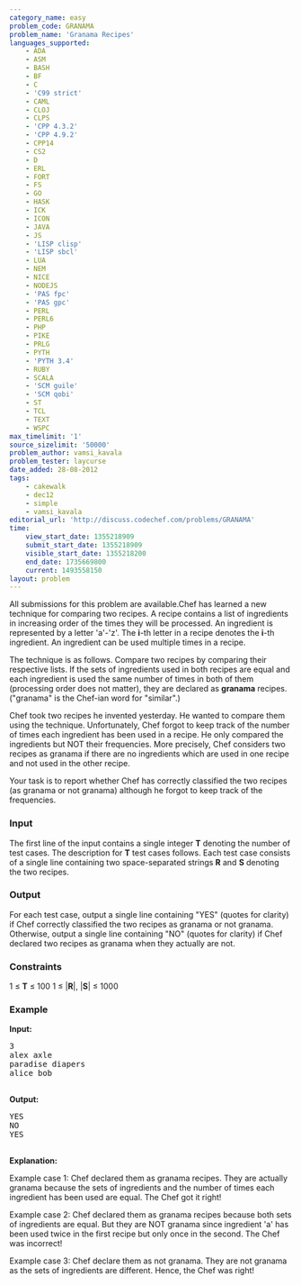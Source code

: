 ```yaml
---
category_name: easy
problem_code: GRANAMA
problem_name: 'Granama Recipes'
languages_supported:
    - ADA
    - ASM
    - BASH
    - BF
    - C
    - 'C99 strict'
    - CAML
    - CLOJ
    - CLPS
    - 'CPP 4.3.2'
    - 'CPP 4.9.2'
    - CPP14
    - CS2
    - D
    - ERL
    - FORT
    - FS
    - GO
    - HASK
    - ICK
    - ICON
    - JAVA
    - JS
    - 'LISP clisp'
    - 'LISP sbcl'
    - LUA
    - NEM
    - NICE
    - NODEJS
    - 'PAS fpc'
    - 'PAS gpc'
    - PERL
    - PERL6
    - PHP
    - PIKE
    - PRLG
    - PYTH
    - 'PYTH 3.4'
    - RUBY
    - SCALA
    - 'SCM guile'
    - 'SCM qobi'
    - ST
    - TCL
    - TEXT
    - WSPC
max_timelimit: '1'
source_sizelimit: '50000'
problem_author: vamsi_kavala
problem_tester: laycurse
date_added: 28-08-2012
tags:
    - cakewalk
    - dec12
    - simple
    - vamsi_kavala
editorial_url: 'http://discuss.codechef.com/problems/GRANAMA'
time:
    view_start_date: 1355218909
    submit_start_date: 1355218909
    visible_start_date: 1355218200
    end_date: 1735669800
    current: 1493558150
layout: problem
---
```

All submissions for this problem are available.Chef has learned a new technique for comparing two recipes. A recipe contains a list of ingredients in increasing order of the times they will be processed. An ingredient is represented by a letter 'a'-'z'. The **i**-th letter in a recipe denotes the **i**-th ingredient. An ingredient can be used multiple times in a recipe.

The technique is as follows. Compare two recipes by comparing their respective lists. If the sets of ingredients used in both recipes are equal and each ingredient is used the same number of times in both of them (processing order does not matter), they are declared as **granama** recipes. ("granama" is the Chef-ian word for "similar".)

Chef took two recipes he invented yesterday. He wanted to compare them using the technique. Unfortunately, Chef forgot to keep track of the number of times each ingredient has been used in a recipe. He only compared the ingredients but NOT their frequencies. More precisely, Chef considers two recipes as granama if there are no ingredients which are used in one recipe and not used in the other recipe.

Your task is to report whether Chef has correctly classified the two recipes (as granama or not granama) although he forgot to keep track of the frequencies.

### Input

The first line of the input contains a single integer **T** denoting the number of test cases. The description for **T** test cases follows. Each test case consists of a single line containing two space-separated strings **R** and **S** denoting the two recipes.

### Output

For each test case, output a single line containing "YES" (quotes for clarity) if Chef correctly classified the two recipes as granama or not granama. Otherwise, output a single line containing "NO" (quotes for clarity) if Chef declared two recipes as granama when they actually are not.

### Constraints

1 ≤ **T** ≤ 100
1 ≤ |**R**|, |**S**| ≤ 1000

### Example

**Input:**

<pre>
3
alex axle
paradise diapers
alice bob

</pre>
**Output:**

<pre>
YES
NO
YES

</pre>
**Explanation:**

Example case 1: Chef declared them as granama recipes. They are actually granama because the sets of ingredients and the number of times each ingredient has been used are equal. The Chef got it right!

Example case 2: Chef declared them as granama recipes because both sets of ingredients are equal. But they are NOT granama since ingredient 'a' has been used twice in the first recipe but only once in the second. The Chef was incorrect!

Example case 3: Chef declare them as not granama. They are not granama as the sets of ingredients are different. Hence, the Chef was right!
